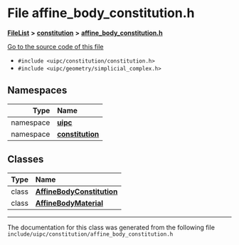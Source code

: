 

# File affine\_body\_constitution.h



[**FileList**](files.md) **>** [**constitution**](dir_e6404e629433dfdedefe8b8f43f6234d.md) **>** [**affine\_body\_constitution.h**](affine__body__constitution_8h.md)

[Go to the source code of this file](affine__body__constitution_8h_source.md)



* `#include <uipc/constitution/constitution.h>`
* `#include <uipc/geometry/simplicial_complex.h>`













## Namespaces

| Type | Name |
| ---: | :--- |
| namespace | [**uipc**](namespaceuipc.md) <br> |
| namespace | [**constitution**](namespaceuipc_1_1constitution.md) <br> |


## Classes

| Type | Name |
| ---: | :--- |
| class | [**AffineBodyConstitution**](classuipc_1_1constitution_1_1_affine_body_constitution.md) <br> |
| class | [**AffineBodyMaterial**](classuipc_1_1constitution_1_1_affine_body_material.md) <br> |



















































------------------------------
The documentation for this class was generated from the following file `include/uipc/constitution/affine_body_constitution.h`

